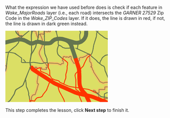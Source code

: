What the expression we have used before does is check if each feature in *Wake_MajorRoads* layer (i.e., each road) intersects the *GARNER 27529* Zip Code in the *Wake_ZIP_Codes* layer. If it does, the line is drawn in red, if not, the line is drawn in dark green instead.

![final_result.png](final_result.png)

This step completes the lesson, click **Next step** to finish it.